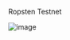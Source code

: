 Ropsten Testnet

![image](https://user-images.githubusercontent.com/79419141/163679370-2a4bf0bb-111f-40ed-9891-b56fd1ae8178.png)
